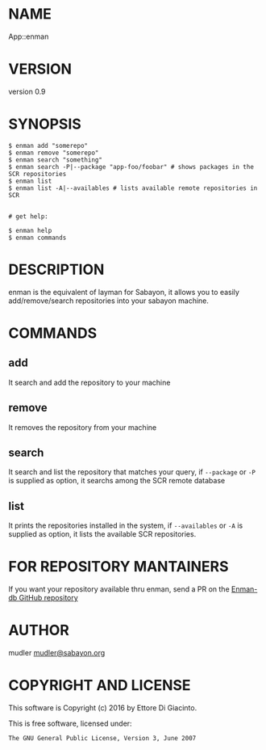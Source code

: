 # NAME

App::enman

# VERSION

version 0.9

# SYNOPSIS

    $ enman add "somerepo"
    $ enman remove "somerepo"
    $ enman search "something"
    $ enman search -P|--package "app-foo/foobar" # shows packages in the SCR repositories
    $ enman list
    $ enman list -A|--availables # lists available remote repositories in SCR


    # get help:

    $ enman help
    $ enman commands

# DESCRIPTION

enman is the equivalent of layman for Sabayon, it allows you to easily add/remove/search repositories into your sabayon machine.

# COMMANDS

## add
It search and add the repository to your machine

## remove
It removes the repository from your machine

## search
It search and list the repository that matches your query, if `--package` or `-P` is supplied as option, it searchs among the SCR remote database

## list
It prints the repositories installed in the system, if `--availables` or `-A` is supplied as option, it lists the available SCR repositories.

# FOR REPOSITORY MANTAINERS
If you want your repository available thru enman, send a PR on the [Enman-db GitHub repository](https://github.com/Sabayon/enman-db)


# AUTHOR

mudler <mudler@sabayon.org>

# COPYRIGHT AND LICENSE

This software is Copyright (c) 2016 by Ettore Di Giacinto.

This is free software, licensed under:

    The GNU General Public License, Version 3, June 2007
